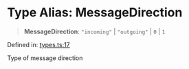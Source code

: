# Type Alias: MessageDirection

> **MessageDirection**: `"incoming"` \| `"outgoing"` \| `0` \| `1`

Defined in: [types.ts:17](https://github.com/GeoDaCenter/openassistant/blob/fd29806c870b11792765637bc0dc6fbb46bd3016/packages/core/src/types.ts#L17)

Type of message direction

